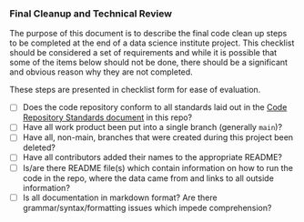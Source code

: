 ### Final Cleanup and Technical Review

The purpose of this document is to describe the final code clean up steps to be completed at the end of a data science institute project. This checklist should be considered a set of requirements and while it is possible that some of the items below should not be done, there should be a significant and obvious reason why they are not completed.

These steps are presented in checklist form for ease of evaluation. 

- [ ] Does the code repository conform to all standards laid out in the [Code Repository Standards document](../coding-standards/coding-standards.md#requirements) in this repo?
- [ ] Have all work product been put into a single branch (generally `main`)?
- [ ] Have all, non-main, branches that were created during this project been deleted?
- [ ] Have all contributors added their names to the appropriate README?
- [ ] Is/are there README file(s) which contain information on how to run the code in the repo, where the data came from and links to all outside information?
- [ ] Is all documentation in markdown format? Are there grammar/syntax/formatting issues which impede comprehension?

